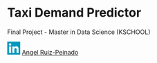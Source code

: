 # Taxi Demand Predictor
Final Project - Master in Data Science (KSCHOOL)

<img src="https://github.com/angelrps/MasterDataScience_FinalProject/blob/master/img/linkedin-icon.jpg" width="30" height="30" title="Github Logo"> [Angel Ruiz-Peinado](https://www.linkedin.com/in/angelruizpeinado/)
